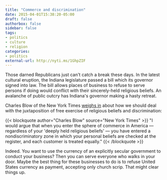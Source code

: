 ```yaml
---
title: "Commerce and discrimination"
date: 2015-04-01T15:38:20-05:00
draft: false
authorbox: false
sidebar: false
tags:
- politics
- culture
- religion
categories:
- politics
external-url: http://nyti.ms/1GhpZIF
---
```

Those darned Republicans just can't catch a break these days. In the latest cultural eruption, the Indiana legislature passed a bill which its governor signed into law. The bill allows places of business to refuse to serve persons if doing would conflict with their sincerely-held religious beliefs. An avalanche of public outcry has Indiana's governor making a hasty retreat.

Charles Blow of the New York Times [weighs in](http://nyti.ms/1GhpZIF) about how we should deal with the juxtaposition of free exercise of religious beliefs and discrimination:

{{< blockquote author="Charles Blow" source="New York Times" >}}
"I would argue that when you enter the sphere of commerce in America — regardless of your 'deeply held religious beliefs' — you have entered a nondiscriminatory zone in which your personal beliefs are checked at the register, and each customer is treated equally."
{{< /blockquote >}}

Indeed. You want to use the currency of an explicitly secular government to conduct your business? Then you can serve everyone who walks in your door. Maybe the best thing for these businesses to do is to refuse United States currency as payment, accepting only church scrip. That might clear things up.